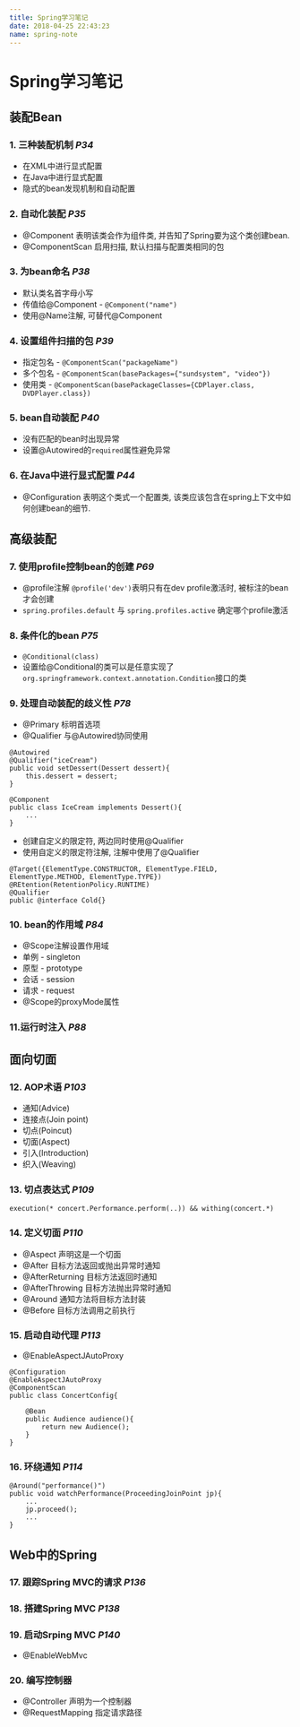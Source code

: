 ```yaml
---
title: Spring学习笔记
date: 2018-04-25 22:43:23
name: spring-note
---
```


# Spring学习笔记

## 装配Bean
### 1. 三种装配机制 *P34*
* 在XML中进行显式配置
* 在Java中进行显式配置
* 隐式的bean发现机制和自动配置

### 2. 自动化装配 *P35*
* @Component 表明该类会作为组件类, 并告知了Spring要为这个类创建bean.
* @ComponentScan 启用扫描, 默认扫描与配置类相同的包

### 3. 为bean命名 *P38*
* 默认类名首字母小写
* 传值给@Component - `@Component("name")`
* 使用@Name注解, 可替代@Component

### 4. 设置组件扫描的包 *P39*
* 指定包名 - `@ComponentScan("packageName")`
* 多个包名 - `@ComponentScan(basePackages={"sundsystem", "video"})`
* 使用类 - `@ComponentScan(basePackageClasses={CDPlayer.class, DVDPlayer.class})`

### 5. bean自动装配 *P40*
* 没有匹配的bean时出现异常
* 设置@Autowired的`required`属性避免异常

### 6. 在Java中进行显式配置 *P44*
* @Configuration 表明这个类式一个配置类, 该类应该包含在spring上下文中如何创建bean的细节.

## 高级装配
### 7. 使用profile控制bean的创建 *P69*
* @profile注解 `@profile('dev')`表明只有在dev profile激活时, 被标注的bean才会创建
* `spring.profiles.default` 与 `spring.profiles.active` 确定哪个profile激活

### 8. 条件化的bean *P75*
* `@Conditional(class)`
* 设置给@Conditional的类可以是任意实现了`org.springframework.context.annotation.Condition`接口的类

### 9. 处理自动装配的歧义性 *P78*
* @Primary 标明首选项
* @Qualifier 与@Autowired协同使用
```
@Autowired
@Qualifier("iceCream")
public void setDessert(Dessert dessert){
	this.dessert = dessert;
}

@Component
public class IceCream implements Dessert(){
	...
}
```
* 创建自定义的限定符, 两边同时使用@Qualifier
* 使用自定义的限定符注解, 注解中使用了@Qualifier
```
@Target({ElementType.CONSTRUCTOR, ElementType.FIELD, ElementType.METHOD, ElementType.TYPE})
@REtention(RetentionPolicy.RUNTIME)
@Qualifier
public @interface Cold{}
```

### 10. bean的作用域 *P84*
* @Scope注解设置作用域
* 单例 - singleton
* 原型 - prototype
* 会话 - session
* 请求 - request
* @Scope的proxyMode属性

### 11.运行时注入 *P88*

## 面向切面
### 12. AOP术语 *P103*
* 通知(Advice)
* 连接点(Join point)
* 切点(Poincut)
* 切面(Aspect)
* 引入(Introduction)
* 织入(Weaving)

### 13. 切点表达式 *P109*
`execution(* concert.Performance.perform(..)) && withing(concert.*)`


### 14. 定义切面 *P110*
* @Aspect 声明这是一个切面
* @After 目标方法返回或抛出异常时通知
* @AfterReturning 目标方法返回时通知
* @AfterThrowing 目标方法抛出异常时通知
* @Around 通知方法将目标方法封装
* @Before 目标方法调用之前执行

### 15. 启动自动代理 *P113*
* @EnableAspectJAutoProxy
```
@Configuration
@EnableAspectJAutoProxy
@ComponentScan
public class ConcertConfig{
	
	@Bean
	public Audience audience(){
		return new Audience();
	}
}
```

### 16. 环绕通知 *P114*
```
@Around("performance()")
public void watchPerformance(ProceedingJoinPoint jp){
	...
	jp.proceed();
	...
}
```

## Web中的Spring
### 17. 跟踪Spring MVC的请求 *P136*
### 18. 搭建Spring MVC *P138*
### 19. 启动Srping MVC *P140*
* @EnableWebMvc

### 20. 编写控制器
* @Controller 声明为一个控制器
* @RequestMapping 指定请求路径
